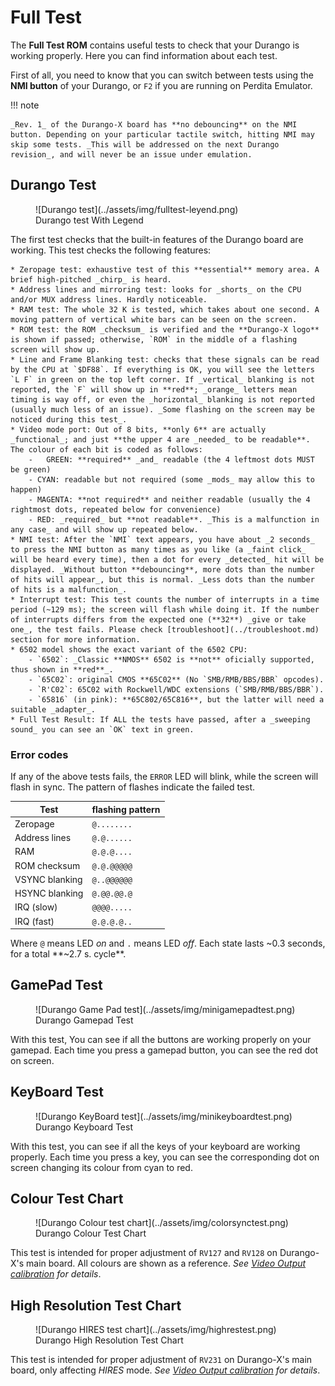 # Full Test

The **Full Test ROM** contains useful tests to check that your Durango is working properly. Here you can find information about each test.

First of all, you need to know that you can switch between tests using the **NMI button** of your Durango, or `F2` if you are running on Perdita Emulator.

!!! note

	_Rev. 1_ of the Durango-X board has **no debouncing** on the NMI button. Depending on your particular tactile switch, hitting NMI may skip some tests. _This will be addressed on the next Durango revision_, and will never be an issue under emulation.

## Durango Test

<figure markdown>
![Durango test](../assets/img/fulltest-leyend.png)
<figcaption>Durango test With Legend</figcaption>
</figure>

The first test checks that the built-in features of the Durango board are working. This test checks the following features:

	* Zeropage test: exhaustive test of this **essential** memory area. A brief high-pitched _chirp_ is heard.
	* Address lines and mirroring test: looks for _shorts_ on the CPU and/or MUX address lines. Hardly noticeable.
	* RAM test: The whole 32 K is tested, which takes about one second. A moving pattern of vertical white bars can be seen on the screen.
	* ROM test: the ROM _checksum_ is verified and the **Durango-X logo** is shown if passed; otherwise, `ROM` in the middle of a flashing screen will show up.
	* Line and Frame Blanking test: checks that these signals can be read by the CPU at `$DF88`. If everything is OK, you will see the letters `L F` in green on the top left corner. If _vertical_ blanking is not reported, the `F` will show up in **red**; _orange_ letters mean timing is way off, or even the _horizontal_ blanking is not reported (usually much less of an issue). _Some flashing on the screen may be noticed during this test_.
	* Video mode port: Out of 8 bits, **only 6** are actually _functional_; and just **the upper 4 are _needed_ to be readable**. The colour of each bit is coded as follows:
		-	GREEN: **required** _and_ readable (the 4 leftmost dots MUST be green)
		- CYAN: readable but not required (some _mods_ may allow this to happen)
		- MAGENTA: **not required** and neither readable (usually the 4 rightmost dots, repeated below for convenience)
		- RED: _required_ but **not readable**. _This is a malfunction in any case_ and will show up repeated below.
	* NMI test: After the `NMI` text appears, you have about _2 seconds_ to press the NMI button as many times as you like (a _faint click_ will be heard every time), then a dot for every _detected_ hit will be displayed. _Without button **debouncing**, more dots than the number of hits will appear_, but this is normal. _Less dots than the number of hits is a malfunction_.
	* Interrupt test: This test counts the number of interrupts in a time period (~129 ms); the screen will flash while doing it. If the number of interrupts differs from the expected one (**32**) _give or take one_, the test fails. Please check [troubleshoot](../troubleshoot.md) section for more information.
	* 6502 model shows the exact variant of the 6502 CPU:
		- `6502`: _Classic **NMOS** 6502 is **not** oficially supported, thus shown in **red**_.
		- `65C02`: original CMOS **65C02** (No `SMB/RMB/BBS/BBR` opcodes).
		- `R'C02`: 65C02 with Rockwell/WDC extensions (`SMB/RMB/BBS/BBR`).
		- `65816` (in pink): **65C802/65C816**, but the latter will need a suitable _adapter_.
	* Full Test Result: If ALL the tests have passed, after a _sweeping sound_ you can see an `OK` text in green.

### Error codes

If any of the above tests fails, the `ERROR` LED will blink, while the screen will flash in sync. The pattern of flashes indicate the failed test.

| Test | flashing pattern |
|------|------------------|
|Zeropage|`@........`|
|Address lines|`@.@......`|
|RAM|`@.@.@....`|
|ROM checksum|`@.@.@@@@@`|
|VSYNC blanking|`@..@@@@@@`|
|HSYNC blanking|`@.@@.@@.@`|
|IRQ (slow)|`@@@@.....`|
|IRQ (fast)|`@.@.@.@..`|

Where `@` means LED _on_ and `.` means LED _off_. Each state lasts ~0.3 seconds, for a total **~2.7 s. cycle**.

## GamePad Test

<figure markdown>
![Durango Game Pad test](../assets/img/minigamepadtest.png)
<figcaption>Durango Gamepad Test</figcaption>
</figure>

With this test, You can see if all the buttons are working properly on your gamepad. Each time you press a gamepad button, you can see the red dot on screen.

## KeyBoard Test

<figure markdown>
![Durango KeyBoard test](../assets/img/minikeyboardtest.png)
<figcaption>Durango Keyboard Test</figcaption>
</figure>

With this test, you can see if all the keys of your keyboard are working properly. Each time you press a key, you can see the corresponding dot on screen changing its colour from cyan to red.

## Colour Test Chart

<figure markdown>
![Durango Colour test chart](../assets/img/colorsynctest.png)
<figcaption>Durango Colour Test Chart</figcaption>
</figure>

This test is intended for proper adjustment of `RV127` and `RV128` on Durango-X's main board. All colours are shown as a reference.
_See [Video Output calibration](vdu_calib.md) for details_.

## High Resolution Test Chart

<figure markdown>
![Durango HIRES test chart](../assets/img/highrestest.png)
<figcaption>Durango High Resolution Test Chart</figcaption>
</figure>

This test is intended for proper adjustment of `RV231` on Durango-X's main board, only affecting _HIRES_ mode.
_See [Video Output calibration](vdu_calib.md) for details_.
